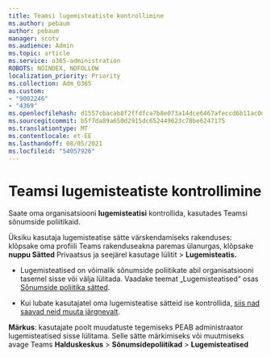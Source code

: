 ```yaml
---
title: Teamsi lugemisteatiste kontrollimine
ms.author: pebaum
author: pebaum
manager: scotv
ms.audience: Admin
ms.topic: article
ms.service: o365-administration
ROBOTS: NOINDEX, NOFOLLOW
localization_priority: Priority
ms.collection: Adm_O365
ms.custom:
- "9002246"
- "4369"
ms.openlocfilehash: d1557cbacab8f2ffdfca7b8e073a14dce6467afeccd6b11ac0da3ce556e1fa3f
ms.sourcegitcommit: b5f7da89a650d2915dc652449623c78be6247175
ms.translationtype: MT
ms.contentlocale: et-EE
ms.lasthandoff: 08/05/2021
ms.locfileid: "54057926"
---
```

# <a name="controlling-read-receipts-in-teams"></a>Teamsi lugemisteatiste kontrollimine

Saate oma organisatsiooni **lugemisteatisi** kontrollida, kasutades Teamsi sõnumside poliitikaid.

Üksiku kasutaja lugemisteatise sätte värskendamiseks rakenduses: klõpsake oma profiili Teams rakenduseakna paremas ülanurgas, klõpsake **nuppu Sätted** Privaatsus ja seejärel kasutage lülitit  >   **Lugemisteatis.**

- Lugemisteatised on võimalik sõnumside poliitikate abil organisatsiooni tasemel sisse või välja lülitada. Vaadake teemat „Lugemisteatised“ osas [Sõnumside poliitika sätted](https://docs.microsoft.com/microsoftteams/messaging-policies-in-teams#messaging-policy-settings).

- Kui lubate kasutajatel oma lugemisteatise sätteid ise kontrollida, [siis nad saavad neid muuta järgnevalt](https://docs.microsoft.com/microsoftteams/messaging-policies-in-teams#messaging-policy-settings). 

**Märkus**: kasutajate poolt muudatuste tegemiseks PEAB administraator lugemisteatised sisse lülitama. Selle sätte märkimiseks või muutmiseks avage Teams **Halduskeskus** >  **Sõnumsidepoliitikad**  >  **Lugemisteatised**
